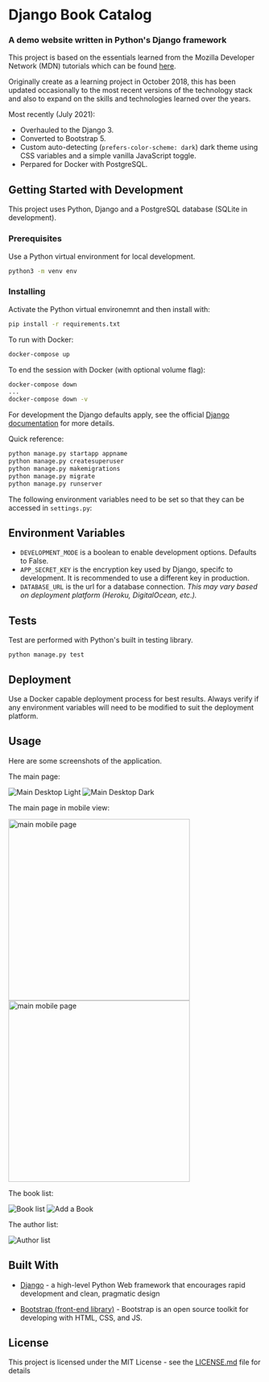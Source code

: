 # Django Book Catalog

### A demo website written in Python's Django framework

This project is based on the essentials learned from the Mozilla Developer Network (MDN) tutorials which can be found [here](https://developer.mozilla.org/en-US/docs/Learn/Server-side/Django/Tutorial_local_library_website).

Originally create as a learning project in October 2018, this has been updated occasionally to the most recent versions of the technology stack and also to expand on the skills and technologies learned over the years.

Most recently (July 2021):

- Overhauled to the Django 3.
- Converted to Bootstrap 5.
- Custom auto-detecting (`prefers-color-scheme: dark`) dark theme using CSS variables and a simple vanilla JavaScript toggle.
- Perpared for Docker with PostgreSQL.

## Getting Started with Development

This project uses Python, Django and a PostgreSQL database (SQLite in development).

### Prerequisites

Use a Python virtual environment for local development.

```bash
python3 -m venv env
```

### Installing

Activate the Python virtual environemnt and then install with:

```bash
pip install -r requirements.txt
```

To run with Docker:

```bash
docker-compose up
```

To end the session with Docker (with optional volume flag):

```bash
docker-compose down
...
docker-compose down -v
```

For development the Django defaults apply, see the official [Django documentation](https://docs.djangoproject.com/en/2.2/) for more details.

Quick reference:

```bash
python manage.py startapp appname
python manage.py createsuperuser
python manage.py makemigrations
python manage.py migrate
python manage.py runserver
```

The following environment variables need to be set so that they can be accessed in `settings.py`:

## Environment Variables

- `DEVELOPMENT_MODE` is a boolean to enable development options. Defaults to False.
- `APP_SECRET_KEY` is the encryption key used by Django, specifc to development. It is recommended to use a different key in production.
- `DATABASE_URL` is the url for a database connection. _This may vary based on deployment platform (Heroku, DigitalOcean, etc.)._

## Tests

Test are performed with Python's built in testing library.

```
python manage.py test
```

## Deployment

Use a Docker capable deployment process for best results.
Always verify if any environment variables will need to be modified to suit the deployment platform.

## Usage

Here are some screenshots of the application.

The main page:

![Main Desktop Light](docs/Main_Desktop_Light.png)
![Main Desktop Dark](docs/Main_Desktop_Dark.png)

The main page in mobile view:

<img src="docs/Main_Mobile_Light.png" alt="main mobile page" width="360" />
<br />
<img src="docs/Main_Mobile_Dark.png" alt="main mobile page" width="360" />

The book list:

![Book list](docs/Books_Desktop_Dark.png)
![Add a Book](docs/Books_Add_Desktop_Dark.png)

The author list:

![Author list](docs/Authors_Desktop_Dark.png)

## Built With

- [Django](https://www.djangoproject.com/) - a high-level Python Web framework that encourages rapid development and clean, pragmatic design

- [Bootstrap (front-end library)](https://getbootstrap.com/) - Bootstrap is an open source toolkit for developing with HTML, CSS, and JS.

## License

This project is licensed under the MIT License - see the [LICENSE.md](LICENSE.md) file for details
